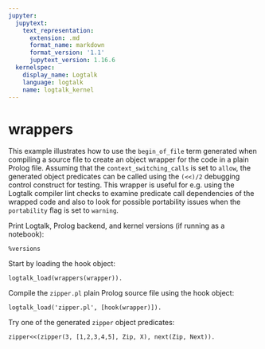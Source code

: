 ```yaml
---
jupyter:
  jupytext:
    text_representation:
      extension: .md
      format_name: markdown
      format_version: '1.1'
      jupytext_version: 1.16.6
  kernelspec:
    display_name: Logtalk
    language: logtalk
    name: logtalk_kernel
---
```


<!--
________________________________________________________________________

This file is part of Logtalk <https://logtalk.org/>  
SPDX-FileCopyrightText: 1998-2025 Paulo Moura <pmoura@logtalk.org>  
SPDX-License-Identifier: Apache-2.0

Licensed under the Apache License, Version 2.0 (the "License");
you may not use this file except in compliance with the License.
You may obtain a copy of the License at

    http://www.apache.org/licenses/LICENSE-2.0

Unless required by applicable law or agreed to in writing, software
distributed under the License is distributed on an "AS IS" BASIS,
WITHOUT WARRANTIES OR CONDITIONS OF ANY KIND, either express or implied.
See the License for the specific language governing permissions and
limitations under the License.
________________________________________________________________________
-->

# wrappers

This example illustrates how to use the `begin_of_file` term generated
when compiling a source file to create an object wrapper for the code
in a plain Prolog file. Assuming that the `context_switching_calls` is
set to `allow`, the generated object predicates can be called using the
`(<<)/2` debugging control construct for testing. This wrapper is useful
for e.g. using the Logtalk compiler lint checks to examine predicate
call dependencies of the wrapped code and also to look for possible
portability issues when the `portability` flag is set to `warning`.

Print Logtalk, Prolog backend, and kernel versions (if running as a notebook):

```logtalk
%versions
```

Start by loading the hook object:

```logtalk
logtalk_load(wrappers(wrapper)).
```

Compile the `zipper.pl` plain Prolog source file using the hook object:

```logtalk
logtalk_load('zipper.pl', [hook(wrapper)]).
```

Try one of the generated `zipper` object predicates:

```logtalk
zipper<<(zipper(3, [1,2,3,4,5], Zip, X), next(Zip, Next)).
```

<!--
Zip = zip([2, 1], 3, [4, 5]), X = 3, Next = zip([3, 2, 1], 4, [5]).
-->
